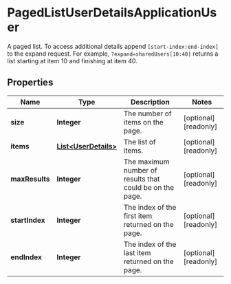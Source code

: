 

# PagedListUserDetailsApplicationUser

A paged list. To access additional details append `[start-index:end-index]` to the expand request. For example, `?expand=sharedUsers[10:40]` returns a list starting at item 10 and finishing at item 40.

## Properties

| Name | Type | Description | Notes |
|------------ | ------------- | ------------- | -------------|
|**size** | **Integer** | The number of items on the page. |  [optional] [readonly] |
|**items** | [**List&lt;UserDetails&gt;**](UserDetails.md) | The list of items. |  [optional] [readonly] |
|**maxResults** | **Integer** | The maximum number of results that could be on the page. |  [optional] [readonly] |
|**startIndex** | **Integer** | The index of the first item returned on the page. |  [optional] [readonly] |
|**endIndex** | **Integer** | The index of the last item returned on the page. |  [optional] [readonly] |



